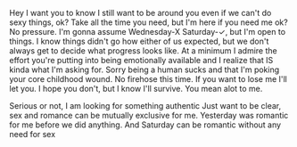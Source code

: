 
Hey I want you to know I still want to be around you even if we can't do sexy things, ok? Take all the time you need, but I'm here if you need me ok? No pressure. I'm gonna assume Wednesday-X Saturday-✓, but I'm open to things. I know things didn't go how either of us expected, but we don't always get to decide what progress looks like. At a minimum I admire the effort you're putting into being emotionally available and I realize that IS kinda what I'm asking for. Sorry being a human sucks and that I'm poking your core childhood wound. No firehose this time. If you want to lose me I'll let you. I hope you don't, but I know I'll survive. You mean alot to me. 

Serious or not, I am looking for something authentic
Just want to be clear, sex and romance can be mutually exclusive for me. Yesterday was romantic for me before we did anything. And Saturday can be romantic without any need for sex